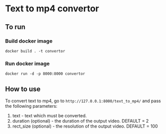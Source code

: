 # Text to mp4 convertor

## To run

### Build docker image

```commandline
docker build . -t convertor
```

### Run docker image

```commandline
docker run -d -p 8000:8000 convertor
```

## How to use

To convert text to mp4, go to `http://127.0.0.1:8000/text_to_mp4/` and pass the following parameters:

1. text - text which must be converted.
2. duration (optional) - the duration of the output video. DEFAULT = 2
3. rect_size (optional) - the resolution of the output video. DEFAULT = 100
